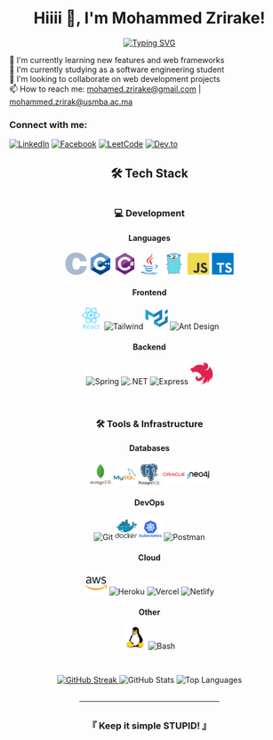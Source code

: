 <h1 align="center">Hiiii 👋, I'm Mohammed Zrirake!</h1>
<div align="center">
  <a href="https://github.com/DenverCoder1/readme-typing-svg">
    <img src="https://readme-typing-svg.herokuapp.com?font=Montserrat+wght@600&size=30&duration=4000&pause=1000&color=gradient&center=true&vCenter=true&multiline=true&width=700&height=120&lines=Software+Engineering+Student;%F0%9F%92%A1+Full+Stack+Developer+%7C+Tech+Enthusiast+%F0%9F%92%BB;Problem+Solver+%F0%9F%A7%A0+%7C+Always+Learning+%F0%9F%93%9A" alt="Typing SVG" />
  </a>
</div>

🌱 I'm currently learning new features and web frameworks<br>
🔭 I'm currently studying as a software engineering student<br>
👯 I'm looking to collaborate on web development projects<br>
📫 How to reach me: mohamed.zrirake@gmail.com | mohammed.zrirak@usmba.ac.ma

<h3 align="left">Connect with me:</h3>
<p align="left">
  <a href="https://ma.linkedin.com/in/mohammed-zrirake" target="blank"><img src="https://raw.githubusercontent.com/rahuldkjain/github-profile-readme-generator/master/src/images/icons/Social/linked-in-alt.svg" alt="LinkedIn" width="32"/></a>
  <a href="https://www.facebook.com/profile.php?id=61573284995831&locale=fr_FR" target="blank"><img src="https://raw.githubusercontent.com/rahuldkjain/github-profile-readme-generator/master/src/images/icons/Social/facebook.svg" alt="Facebook" width="32"/></a>
  <a href="https://leetcode.com/u/MohammedZr/" target="blank"><img src="https://upload.wikimedia.org/wikipedia/commons/1/19/LeetCode_logo_black.png" alt="LeetCode" width="32"/></a>
  <a href="https://dev.to/mohammed_zrirake" target="blank"><img src="https://raw.githubusercontent.com/rahuldkjain/github-profile-readme-generator/master/src/images/icons/Social/devto.svg" alt="Dev.to" width="32"/></a>
</p>

<h2 align="center">🛠️ Tech Stack</h2>

<div style="display: flex; flex-wrap: wrap; justify-content: center; gap: 20px;">
  <!-- Left Column -->
  <div style="flex: 1; min-width: 300px;">
    <h3 align="center">💻 Development</h3>
    <h4 align="center">Languages</h4>
    <p align="center">
      <img src="https://raw.githubusercontent.com/devicons/devicon/master/icons/c/c-original.svg" alt="C" width="40"/>
      <img src="https://raw.githubusercontent.com/devicons/devicon/master/icons/cplusplus/cplusplus-original.svg" alt="C++" width="40"/>
      <img src="https://raw.githubusercontent.com/devicons/devicon/master/icons/csharp/csharp-original.svg" alt="C#" width="40"/>
      <img src="https://raw.githubusercontent.com/devicons/devicon/master/icons/java/java-original.svg" alt="Java" width="40"/>
      <img src="https://raw.githubusercontent.com/devicons/devicon/master/icons/go/go-original.svg" alt="Go" width="40"/>
      <img src="https://raw.githubusercontent.com/devicons/devicon/master/icons/javascript/javascript-original.svg" alt="JavaScript" width="40"/>
      <img src="https://raw.githubusercontent.com/devicons/devicon/master/icons/typescript/typescript-original.svg" alt="TypeScript" width="40"/>
    </p>
    <h4 align="center">Frontend</h4>
    <p align="center">
      <img src="https://raw.githubusercontent.com/devicons/devicon/master/icons/react/react-original-wordmark.svg" alt="React" width="40"/>
      <img src="https://www.vectorlogo.zone/logos/tailwindcss/tailwindcss-icon.svg" alt="Tailwind" width="40"/>
      <img src="https://raw.githubusercontent.com/devicons/devicon/master/icons/materialui/materialui-original.svg" alt="Material UI" width="40"/>
      <img src="https://gw.alipayobjects.com/zos/rmsportal/KDpgvguMpGfqaHPjicRK.svg" alt="Ant Design" width="40"/>
    </p>
    <h4 align="center">Backend</h4>
    <p align="center">
      <img src="https://www.vectorlogo.zone/logos/springio/springio-icon.svg" alt="Spring" width="40"/>
      <img src="https://cdn.jsdelivr.net/gh/devicons/devicon/icons/dotnetcore/dotnetcore-original.svg" alt=".NET" width="40"/>
      <img src="https://www.vectorlogo.zone/logos/expressjs/expressjs-icon.svg" alt="Express" width="40"/>
      <img src="https://raw.githubusercontent.com/devicons/devicon/master/icons/nestjs/nestjs-original.svg" alt="NestJS" width="40"/>
    </p>
  </div>
  <!-- Right Column -->
  <div style="flex: 1; min-width: 300px;">
    <h3 align="center">🛠️ Tools & Infrastructure</h3>
    <h4 align="center">Databases</h4>
    <p align="center">
      <img src="https://raw.githubusercontent.com/devicons/devicon/master/icons/mongodb/mongodb-original-wordmark.svg" alt="MongoDB" width="40"/>
      <img src="https://raw.githubusercontent.com/devicons/devicon/master/icons/mysql/mysql-original-wordmark.svg" alt="MySQL" width="40"/>
      <img src="https://raw.githubusercontent.com/devicons/devicon/master/icons/postgresql/postgresql-original-wordmark.svg" alt="PostgreSQL" width="40"/>
      <img src="https://raw.githubusercontent.com/devicons/devicon/master/icons/oracle/oracle-original.svg" alt="Oracle" width="40"/>
      <img src="https://raw.githubusercontent.com/devicons/devicon/master/icons/neo4j/neo4j-original-wordmark.svg" alt="Neo4j" width="40"/>
    </p>
    <h4 align="center">DevOps</h4>
    <p align="center">
      <img src="https://www.vectorlogo.zone/logos/git-scm/git-scm-icon.svg" alt="Git" width="40"/>
      <img src="https://raw.githubusercontent.com/devicons/devicon/master/icons/docker/docker-original-wordmark.svg" alt="Docker" width="40"/>
      <img src="https://raw.githubusercontent.com/devicons/devicon/master/icons/kubernetes/kubernetes-plain-wordmark.svg" alt="Kubernetes" width="40"/>
      <img src="https://www.vectorlogo.zone/logos/getpostman/getpostman-icon.svg" alt="Postman" width="40"/>
    </p>
    <h4 align="center">Cloud</h4>
    <p align="center">
      <img src="https://raw.githubusercontent.com/devicons/devicon/master/icons/amazonwebservices/amazonwebservices-original-wordmark.svg" alt="AWS" width="40"/>
      <img src="https://www.vectorlogo.zone/logos/heroku/heroku-icon.svg" alt="Heroku" width="40"/>
      <img src="https://www.vectorlogo.zone/logos/vercel/vercel-icon.svg" alt="Vercel" width="40"/>
      <img src="https://www.vectorlogo.zone/logos/netlify/netlify-icon.svg" alt="Netlify" width="40"/>
    </p>
    <h4 align="center">Other</h4>
    <p align="center">
      <img src="https://raw.githubusercontent.com/devicons/devicon/master/icons/linux/linux-original.svg" alt="Linux" width="40"/>
      <img src="https://www.vectorlogo.zone/logos/gnu_bash/gnu_bash-icon.svg" alt="Bash" width="40"/>
    </p>
  </div>
</div>

<div align="center" style="margin-top: 30px;">
  <a href="https://git.io/streak-stats">
    <img src="https://streak-stats.demolab.com?user=Mohammed-Zrirake&theme=black-ice&hide_border=true&border_radius=12" alt="GitHub Streak" height="170"/>
  </a>
  <img src="https://github-readme-stats.vercel.app/api?username=Mohammed-Zrirake&show_icons=true&theme=github_dark&hide_border=true&rank_icon=github&include_all_commits=true" alt="GitHub Stats" height="170"/>
  <img src="https://github-readme-stats.vercel.app/api/top-langs/?username=Mohammed-Zrirake&layout=compact&theme=github_dark&hide_border=true" alt="Top Languages" height="170"/>
</div>

<div align="center">
  <hr style="width: 50%; margin: 30px auto;">
  <h3>『 Keep it simple STUPID! 』</h3>
</div>
